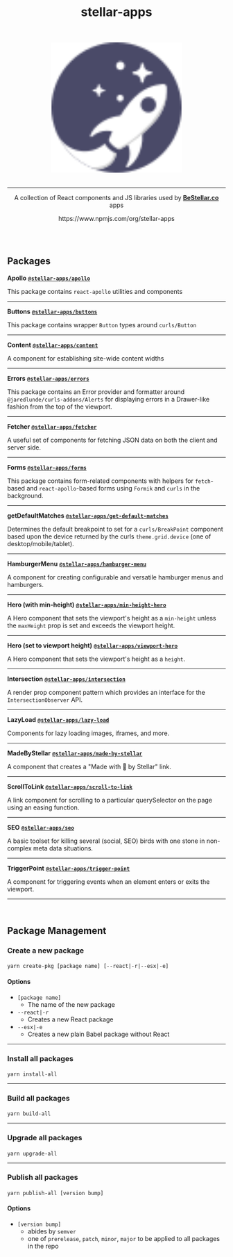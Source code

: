 <h1 align=center>
  stellar-apps  
</h1>

<p align=center>
  <br/>
  <br/>
  <img src='assets/Icon-FullColor.svg' width='300' height='300' alt='Stellar Apps'/>
  <br/>
  <br/>
</p>

______

<p align=center>
  A collection of React components and JS libraries used by <a href='https://BeStellar.co'><b>BeStellar.co</b></a> apps
</p>

<p align=center>
https://www.npmjs.com/org/stellar-apps
</p>

<br/><br/>

## Packages

**Apollo** [**`@stellar-apps/apollo`**](./packages/apollo)

This package contains `react-apollo` utilities and components

------

**Buttons** [**`@stellar-apps/buttons`**](./packages/buttons)

This package contains wrapper `Button` types around `curls/Button`

------

**Content** [**`@stellar-apps/content`**](./packages/content)

A component for establishing site-wide content widths

------

**Errors** [**`@stellar-apps/errors`**](./packages/errors)

This package contains an Error provider and formatter  around `@jaredlunde/curls-addons/Alerts` for 
displaying errors in a Drawer-like fashion from the top of the viewport.

------

**Fetcher** [**`@stellar-apps/fetcher`**](./packages/fetcher)

A useful set of components for fetching JSON data on both the client and server side.

------

**Forms** [**`@stellar-apps/forms`**](./packages/forms)

This package contains form-related components with helpers for `fetch`-based and `react-apollo`-based
forms using `Formik` and `curls` in the background.

------

**getDefaultMatches** [**`@stellar-apps/get-default-matches`**](./packages/get-default-matches)

Determines the default breakpoint to set for a `curls/BreakPoint` component based upon the
device returned by the curls `theme.grid.device` (one of desktop/mobile/tablet).

------

**HamburgerMenu** [**`@stellar-apps/hamburger-menu`**](./packages/hamburger-menu)

A component for creating configurable and versatile hamburger menus and hamburgers.

------

**Hero (with min-height)** [**`@stellar-apps/min-height-hero`**](./packages/min-height-hero)

A Hero component that sets the viewport's height as a `min-height` unless the `maxHeight` prop
is set and exceeds the viewport height.

------

**Hero (set to viewport height)** [**`@stellar-apps/viewport-hero`**](./packages/viewport-hero)

A Hero component that sets the viewport's height as a `height`.

------

**Intersection** [**`@stellar-apps/intersection`**](./packages/intersection)

A render prop component pattern which provides an interface for the `IntersectionObserver` API.

______

**LazyLoad** [**`@stellar-apps/lazy-load`**](./packages/lazy-load)

Components for lazy loading images, iframes, and more.

______

**MadeByStellar** [**`@stellar-apps/made-by-stellar`**](./packages/made-by-stellar)

A component that creates a "Made with 🚀 by Stellar" link.

______

**ScrollToLink** [**`@stellar-apps/scroll-to-link`**](./packages/scroll-to-link)

A link component for scrolling to a particular querySelector on the page using an easing
function.

______

**SEO** [**`@stellar-apps/seo`**](./packages/seo)

A basic toolset for killing several (social, SEO) birds with one stone in non-complex meta data situations.

______

**TriggerPoint** [**`@stellar-apps/trigger-point`**](./packages/trigger-point)

A component for triggering events when an element enters or exits the viewport.

______
<br/>

## Package Management

### Create a new package
`yarn create-pkg [package name] [--react|-r|--esx|-e]`

#### Options
- `[package name]`
    - The name of the new package
- `--react|-r`
    - Creates a new React package
- `--esx|-e`
    - Creates a new plain Babel package without React

______

### Install all packages
`yarn install-all`

------

### Build all packages
`yarn build-all`

______

### Upgrade all packages
`yarn upgrade-all`

______

### Publish all packages
`yarn publish-all [version bump]`

#### Options
- `[version bump]`
    - abides by `semver`
    - one of `prerelease`, `patch`, `minor`, `major` to be applied to all packages in the repo
